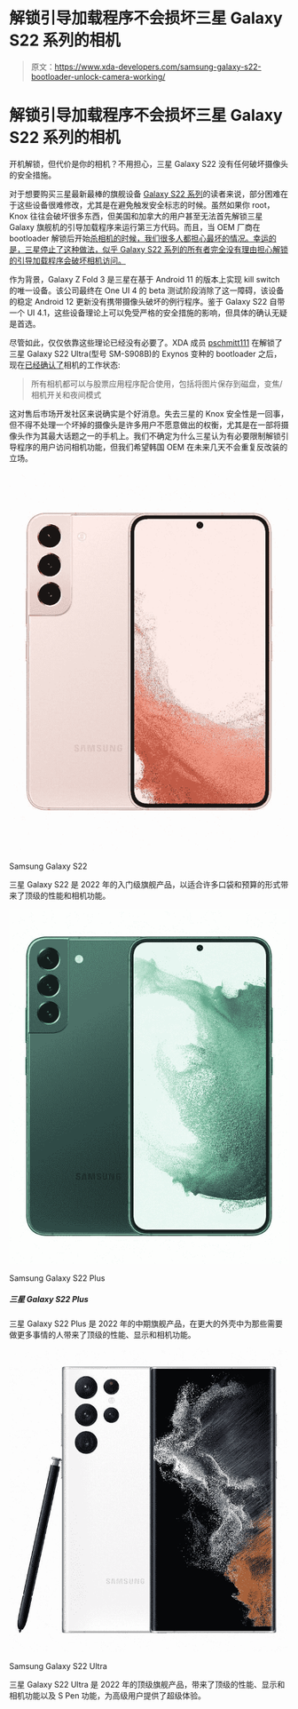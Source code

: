# 解锁引导加载程序不会损坏三星 Galaxy S22 系列的相机

> 原文：<https://www.xda-developers.com/samsung-galaxy-s22-bootloader-unlock-camera-working/>

# 解锁引导加载程序不会损坏三星 Galaxy S22 系列的相机

开机解锁，但代价是你的相机？不用担心，三星 Galaxy S22 没有任何破坏摄像头的安全措施。

对于想要购买三星最新最棒的旗舰设备 [Galaxy S22 系列](https://www.xda-developers.com/samsung-galaxy-s22-hands-on/)的读者来说，部分困难在于这些设备很难修改，尤其是在避免触发安全标志的时候。虽然如果你 root，Knox 往往会破坏很多东西，但美国和加拿大的用户甚至无法首先解锁三星 Galaxy 旗舰机的引导加载程序来运行第三方代码。而且，当 OEM 厂商在 bootloader 解锁后开始[杀相机的时候，我们很多人都担心最坏的情况。幸运的是，三星停止了这种做法，似乎 Galaxy S22 系列的所有者完全没有理由担心解锁的引导加载程序会破坏相机访问。](https://www.xda-developers.com/samsung-galaxy-z-fold-3-unlock-bootloader-broken-camera/)

作为背景，Galaxy Z Fold 3 是三星在基于 Android 11 的版本上实现 kill switch 的唯一设备。该公司最终在 One UI 4 的 beta 测试阶段消除了这一障碍，该设备的稳定 Android 12 更新没有携带摄像头破坏的例行程序。鉴于 Galaxy S22 自带一个 UI 4.1，这些设备理论上可以免受严格的安全措施的影响，但具体的确认无疑是首选。

尽管如此，仅仅依靠这些理论已经没有必要了。XDA 成员 [pschmitt111](https://forum.xda-developers.com/m/pschmitt111.12031931/) 在解锁了三星 Galaxy S22 Ultra(型号 SM-S908B)的 Exynos 变种的 bootloader 之后，现在[已经确认了](https://forum.xda-developers.com/t/guide-to-root-galaxy-s22-ultra-unlock-bootloader-and-flash-official-firmware-noob-friendly.4404283/post-86473679)相机的工作状态:

> 所有相机都可以与股票应用程序配合使用，包括将图片保存到磁盘，变焦/相机开关和夜间模式

这对售后市场开发社区来说确实是个好消息。失去三星的 Knox 安全性是一回事，但不得不处理一个坏掉的摄像头是许多用户不愿意做出的权衡，尤其是在一部将摄像头作为其最大话题之一的手机上。我们不确定为什么三星认为有必要限制解锁引导程序的用户访问相机功能，但我们希望韩国 OEM 在未来几天不会重复反改装的立场。

 <picture>![The Samsung Galaxy S22 is the entry flagship for 2022, bringing over top of the line performance and camera capabilities in a form that fits many pockets and budgets.](img/47038c6cd51aa946444dc5d6a7e81aa3.png)</picture> 

Samsung Galaxy S22

三星 Galaxy S22 是 2022 年的入门级旗舰产品，以适合许多口袋和预算的形式带来了顶级的性能和相机功能。

 <picture>![The Samsung Galaxy S22 Plus is the mid flagship of the company's 2022 lineup, bringing over top of the line performance, display, and camera capabilities. It runs One UI 4.1 (based on Android 12).](img/3659da736120e268168547df64b37aba.png)</picture> 

Samsung Galaxy S22 Plus

##### 三星 Galaxy S22 Plus

三星 Galaxy S22 Plus 是 2022 年的中期旗舰产品，在更大的外壳中为那些需要做更多事情的人带来了顶级的性能、显示和相机功能。

 <picture>![The Samsung Galaxy S22 Ultra is the top flagship for 2022, bringing over top of the line performance, display and camera capabilities alongside S Pen capabilities to deliver an ultra experience for power users.](img/9ece91033072839f67848f4df356ce53.png)</picture> 

Samsung Galaxy S22 Ultra

三星 Galaxy S22 Ultra 是 2022 年的顶级旗舰产品，带来了顶级的性能、显示和相机功能以及 S Pen 功能，为高级用户提供了超级体验。